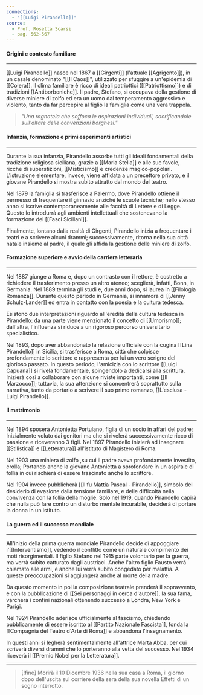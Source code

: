 ```yaml
---
connections:
  - "[[Luigi Pirandello]]"
source:
  - Prof. Rosetta Scarsi
  - pag. 562-567
---
```

#### Origini e contesto familiare
---
[[Luigi Pirandello]] nasce nel 1867 a [[Girgenti]] (l'attuale [[Agrigento]]), in un casale denominato "[[Il Caos]]", utilizzato per sfuggire a un'epidemia di [[Colera]]. Il clima familiare è ricco di ideali patriottici ([[Patriottismo]]) e di tradizioni [[Antiborboniche]]. Il padre, Stefano, si occupava della gestione di diverse miniere di zolfo ed era un uomo dal temperamento aggressivo e violento, tanto da far percepire al figlio la famiglia come una vera trappola.

> *"Una ragnatela che soffoca le aspirazioni individuali, sacrificandole sull'altare delle convenzioni borghesi."*



#### Infanzia, formazione e primi esperimenti artistici
---
Durante la sua infanzia, Pirandello assorbe tutti gli ideali fondamentali della tradizione religiosa siciliana, grazie a [[Maria Stella]] e alle sue favole, ricche di superstizioni, [[Misticismo]] e credenze magico-popolari. L'istruzione elementare, invece, viene affidata a un precettore privato, e il giovane Pirandello si mostra subito attratto dal mondo del teatro.

Nel 1879 la famiglia si trasferisce a Palermo, dove Pirandello ottiene il permesso di frequentare il ginnasio anziché le scuole tecniche; nello stesso anno si iscrive contemporaneamente alle facoltà di Lettere e di Legge. Questo lo introdurrà agli ambienti intellettuali che sostenevano la formazione dei [[Fasci Siciliani]].

Finalmente, lontano dalla realtà di Girgenti, Pirandello inizia a frequentare i teatri e a scrivere alcuni drammi; successivamente, ritorna nella sua città natale insieme al padre, il quale gli affida la gestione delle miniere di zolfo.



#### Formazione superiore e avvio della carriera letteraria
---
Nel 1887 giunge a Roma e, dopo un contrasto con il rettore, è costretto a richiedere il trasferimento presso un altro ateneo; sceglierà, infatti, Bonn, in Germania. Nel 1889 termina gli studi e, due anni dopo, si laurea in [[Filologia Romanza]]. Durante questo periodo in Germania, si innamora di [[Jenny Schulz-Lander]] ed entra in contatto con la poesia e la cultura tedesca.

Esistono due interpretazioni riguardo all'eredità della cultura tedesca in Pirandello: da una parte viene menzionato il concetto di [[Umorismo]]; dall'altra, l'influenza si riduce a un rigoroso percorso universitario specialistico.

Nel 1893, dopo aver abbandonato la relazione ufficiale con la cugina [[Lina Pirandello]] in Sicilia, si trasferisce a Roma, città che colpisce profondamente lo scrittore e rappresenta per lui un vero scrigno del glorioso passato. In questo periodo, l'amicizia con lo scrittore [[Luigi Capuana]] si rivela fondamentale, spingendolo a dedicarsi alla scrittura. Inizierà così a collaborare con alcune riviste importanti, come [[Il Marzocco]]; tuttavia, la sua attenzione si concentrerà soprattutto sulla narrativa, tanto da portarlo a scrivere il suo primo romanzo, [[L'esclusa - Luigi Pirandello]].



#### Il matrimonio
---
Nel 1894 sposerà Antonietta Portulano, figlia di un socio in affari del padre; Inizialmente voluto dai genitori ma che si rivelerà successivamente ricco di passione e riceveranno 3 figli.
Nel 1897 Pirandello inizierà ad insegnare [[Stilistica]] e [[Letteratura]] all'istituto di Magistero di Roma.

Nel 1903 una miniera di zolfo ,su cui il padre aveva profondamente investito, crolla; Portando anche la giovane Antonietta a sprofondare in un aspirale di follia in cui rischierà di essere trascinato anche lo scrittore.

Nel 1904 invece pubblicherà [[Il fu Mattia Pascal - Pirandello]], simbolo del desiderio di evasione dalla tensione familiare, e delle difficoltà nella convivenza con la follia della moglie.
Solo nel 1919, quando Pirandello capirà che nulla può fare contro un disturbo mentale incurabile, deciderà di portare la donna in un istituto.



#### La guerra ed il successo mondiale
---
All'inizio della prima guerra mondiale Pirandello decide di appoggiare l'[[Interventismo]], vedendo il conflitto come un naturale compimento dei moti risorgimentali.
Il figlio Stefano nel 1915 parte volontario per la guerra, ma verrà subito catturato dagli austriaci.
Anche l'altro figlio Fausto verrà chiamato alle armi, e anche lui verrà subito congedato per malattia.
A queste preoccupazioni si aggiungerà anche al morte della madre.

Da questo momento in poi la composizione teatrale prenderà il sopravvento, e con la pubblicazione di [[Sei personaggi in cerca d'autore]], la sua fama, varcherà i confini nazionali ottenendo successo a Londra, New York e Parigi.

Nel 1924 Pirandello aderisce ufficialmente al fascismo, chiedendo pubblicamente di essere iscritto al [[Partito Nazionale Fascista]], fonda la [[Compagnia del Teatro d'Arte di Roma]] e abbandona l'insegnamento.

In questi anni si legherà sentimentalmente all'attrice Marta Abba, per cui scriverà diversi drammi che lo porteranno alla vetta del successo.
Nel 1934 riceverà il [[Premio Nobel per la Letteratura]].


---


>[!fine]
>Morirà il 10 Dicembre 1936 nella sua casa a Roma, il giorno dopo dell'uscita sul corriere della sera della sua novella Effetti di un sogno interrotto.
